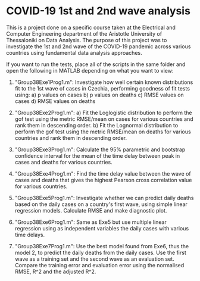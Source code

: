 # COVID-19 1st and 2nd wave analysis
 
This is a project done on a specific course taken at the Electrical and Computer Engineering department of the Aristotle University of Thessaloniki on Data Analysis.
The purpose of this project was to investigate the 1st and 2nd wave of the COVID-19 pandemic across various countries using fundamental data analysis approaches.

If you want to run the tests, place all of the scripts in the same folder and open the following in MATLAB depending on what you want to view:
1) "Group38Exe1Prog1.m": Investigate how well certain known distributions fit to the 1st wave of cases in Czechia, performing goodness of fit tests using: 
  a) p values on cases
  b) p values on deaths
  c) RMSE values on cases
  d) RMSE values on deaths

2) "Group38Exe2Prog1.m": a) Fit the Loglogistic distribution to perform the gof test using the metric RMSE/mean on cases for various countries and rank them in descending order.
                         b) Fit the Lognormal distribution to perform the gof test using the metric RMSE/mean on deaths for various countries and rank them in descending order.

3) "Group38Exe3Prog1.m": Calculate the 95% parametric and bootstrap confidence interval for the mean of the time delay between peak in cases and deaths for various countries.

4) "Group38Exe4Prog1.m": Find the time delay value between the wave of cases and deaths that gives the highest Pearson cross correlation value for various countries.


5) "Group38Exe5Prog1.m": Investigate whether we can predict daily deaths based on the daily cases on a country's first wave, using simple linear regression models. Calculate RMSE and make diagnostic plot.

6) "Group38Exe6Prog1.m": Same as Exe5 but use multiple linear regression using as independent variables the daily cases with various time delays.

7) "Group38Exe7Prog1.m":  Use the best model found from Exe6, thus the model 2, to predict the daily deaths from the daily cases. Use the first wave as a training set
and the second wave as an evaluation set. Compare the training error and evaluation error using the normalised RMSE, R^2 and the adjusted R^2.
